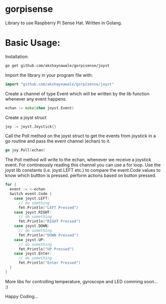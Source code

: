 # gorpisense

Library to use Raspberry Pi Sense Hat. Written in Golang. 

# Basic Usage:

Installation: 
```bash
go get github.com/akshaynawale/gorpisense/joyst
```
Import the library in your program file with:
```go
import "github.com/akshaynawale/gorpisense/joyst"
```

Create a channel of type Event which will be written by the lib function whenever any event happens.
```go
echan := make(chan joyst.Event)
```
Create a joyst struct 
```go
joy := joyst.Joystick{}
```
Call the Poll method on the joyst struct to get the events from joystick in a go routine and pass the event channel (echan) to it.
```go
go joy.Poll(echan)
```
The Poll method will write to the echan, whenever we receive a joystick event. For contineously reading this channel you can
use a for loop. Use the joyst lib constants (i.e. joyst.LEFT etc.) to compare the event.Code values to know which buttton is 
pressed. perform actions based on button pressed.
```go
for {
  event := <-echan
  Switch event.Code {
    case joyst.LEFT:
      // do somthing
      fmt.Println("LEFT Pressed")
    case joyst.RIGHT:
      // do something 
      fmt.Println("RIGHT Pressed")
    case joyst.DOWN:
      // do something
      fmt.Println("DOWN Pressed")
    case joyst.UP:
      // do something
      fmt.Println("UP Pressed")
    case joyst.Enter:
      // do something
      fmt.Println("Enter Pressed")
  }
}
```
More libs for controlling temperature, gyroscope and LED comming soon... :)

Happy Coding...
